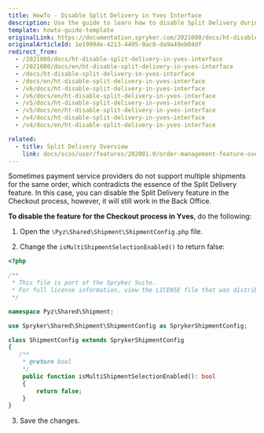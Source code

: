 ```yaml
---
title: HowTo - Disable Split Delivery in Yves Interface
description: Use the guide to learn how to disable Split Delivery during checkout in your project.
template: howto-guide-template
originalLink: https://documentation.spryker.com/2021080/docs/ht-disable-split-delivery-in-yves-interface
originalArticleId: 1e1999de-4213-4495-9ac8-da9a49eb04df
redirect_from:
  - /2021080/docs/ht-disable-split-delivery-in-yves-interface
  - /2021080/docs/en/ht-disable-split-delivery-in-yves-interface
  - /docs/ht-disable-split-delivery-in-yves-interface
  - /docs/en/ht-disable-split-delivery-in-yves-interface
  - /v6/docs/ht-disable-split-delivery-in-yves-interface
  - /v6/docs/en/ht-disable-split-delivery-in-yves-interface
  - /v5/docs/ht-disable-split-delivery-in-yves-interface
  - /v5/docs/en/ht-disable-split-delivery-in-yves-interface
  - /v4/docs/ht-disable-split-delivery-in-yves-interface
  - /v4/docs/en/ht-disable-split-delivery-in-yves-interface

related:
  - title: Split Delivery Overview
    link: docs/scos/user/features/202001.0/order-management-feature-overview/split-delivery-overview.html
---
```


Sometimes payment service providers do not support multiple shipments for the same order, which contradicts the essence of the Split Delivery feature. In this case, you can disable the Split Delivery feature in the Сheckout process, however, it will still work in the Back Office.

**To disable the feature for the Checkout process in Yves**, do the following:

 1. Open the `\Pyz\Shared\Shipment\ShipmentConfig.php` file.

2. Change the `isMultiShipmentSelectionEnabled()` to return false:

```php
<?php

/**
 * This file is part of the Spryker Suite.
 * For full license information, view the LICENSE file that was distributed with this source code.
 */

namespace Pyz\Shared\Shipment;

use Spryker\Shared\Shipment\ShipmentConfig as SprykerShipmentConfig;

class ShipmentConfig extends SprykerShipmentConfig
{
   /**
    * @return bool
    */
    public function isMultiShipmentSelectionEnabled(): bool
    {
        return false;
    }
}
```

3. Save the changes.
